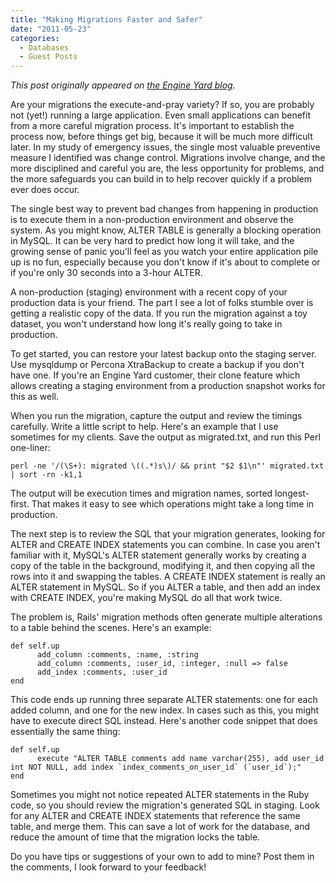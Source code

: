 ```yaml
---
title: "Making Migrations Faster and Safer"
date: "2011-05-23"
categories:
  - Databases
  - Guest Posts
---
```


*This post originally appeared on [the Engine Yard blog](https://blog.engineyard.com/2011/making-migrations-faster-and-safer/).*

Are your migrations the execute-and-pray variety? If so, you are probably not (yet!) running a large application. Even small applications can benefit from a more careful migration process. It's important to establish the process now, before things get big, because it will be much more difficult later. In my study of emergency issues, the single most valuable preventive measure I identified was change control. Migrations involve change, and the more disciplined and careful you are, the less opportunity for problems, and the more safeguards you can build in to help recover quickly if a problem ever does occur.

The single best way to prevent bad changes from happening in production is to execute them in a non-production environment and observe the system. As you might know, ALTER TABLE is generally a blocking operation in MySQL. It can be very hard to predict how long it will take, and the growing sense of panic you'll feel as you watch your entire application pile up is no fun, especially because you don't know if it's about to complete or if you're only 30 seconds into a 3-hour ALTER.

A non-production (staging) environment with a recent copy of your production data is your friend. The part I see a lot of folks stumble over is getting a realistic copy of the data. If you run the migration against a toy dataset, you won't understand how long it's really going to take in production.

To get started, you can restore your latest backup onto the staging server. Use mysqldump or Percona XtraBackup to create a backup if you don't have one. If you're an Engine Yard customer, their clone feature which allows creating a staging environment from a production snapshot works for this as well.

When you run the migration, capture the output and review the timings carefully. Write a little script to help. Here's an example that I use sometimes for my clients. Save the output as migrated.txt, and run this Perl one-liner:

    perl -ne '/(\S+): migrated \((.*)s\)/ && print "$2 $1\n"' migrated.txt | sort -rn -k1,1

The output will be execution times and migration names, sorted longest-first. That makes it easy to see which operations might take a long time in production.

The next step is to review the SQL that your migration generates, looking for ALTER and CREATE INDEX statements you can combine. In case you aren't familiar with it, MySQL's ALTER statement generally works by creating a copy of the table in the background, modifying it, and then copying all the rows into it and swapping the tables. A CREATE INDEX statement is really an ALTER statement in MySQL. So if you ALTER a table, and then add an index with CREATE INDEX, you're making MySQL do all that work twice.

The problem is, Rails' migration methods often generate multiple alterations to a table behind the scenes. Here's an example:

	def self.up
		  add_column :comments, :name, :string
		  add_column :comments, :user_id, :integer, :null => false
		  add_index :comments, :user_id
	end

This code ends up running three separate ALTER statements: one for each added column, and one for the new index. In cases such as this, you might have to execute direct SQL instead. Here's another code snippet that does essentially the same thing:

	def self.up
		  execute "ALTER TABLE comments add name varchar(255), add user_id int NOT NULL, add index `index_comments_on_user_id` (`user_id`);"
	end

Sometimes you might not notice repeated ALTER statements in the Ruby code, so you should review the migration's generated SQL in staging. Look for any ALTER and CREATE INDEX statements that reference the same table, and merge them. This can save a lot of work for the database, and reduce the amount of time that the migration locks the table.

Do you have tips or suggestions of your own to add to mine? Post them in the comments, I look forward to your feedback!


